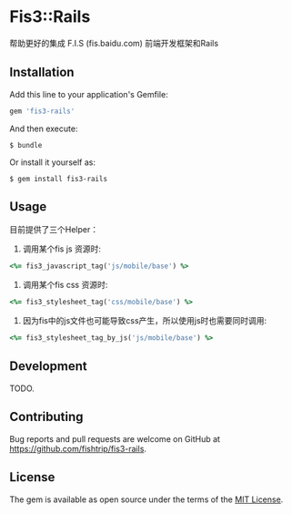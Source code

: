# Fis3::Rails

帮助更好的集成 F.I.S (fis.baidu.com) 前端开发框架和Rails

## Installation

Add this line to your application's Gemfile:

```ruby
gem 'fis3-rails'
```

And then execute:

    $ bundle

Or install it yourself as:

    $ gem install fis3-rails

## Usage

目前提供了三个Helper：

1. 调用某个fis js 资源时:

```ruby
<%= fis3_javascript_tag('js/mobile/base') %>
```

1. 调用某个fis css 资源时:

```ruby
<%= fis3_stylesheet_tag('css/mobile/base') %>
```

1. 因为fis中的js文件也可能导致css产生，所以使用js时也需要同时调用:

```ruby
<%= fis3_stylesheet_tag_by_js('js/mobile/base') %>
```


## Development

TODO.

## Contributing

Bug reports and pull requests are welcome on GitHub at https://github.com/fishtrip/fis3-rails.


## License

The gem is available as open source under the terms of the [MIT License](http://opensource.org/licenses/MIT).

